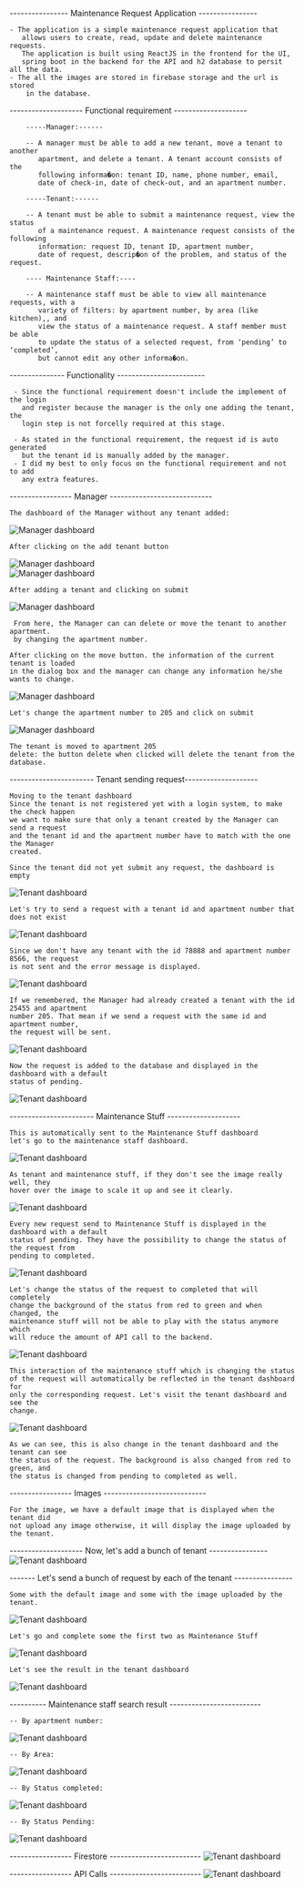---------------- Maintenance Request Application ----------------

    - The application is a simple maintenance request application that 
       allows users to create, read, update and delete maintenance requests.
       The application is built using ReactJS in the frontend for the UI, 
       spring boot in the backend for the API and h2 database to persit all the data.
    - The all the images are stored in firebase storage and the url is stored 
        in the database.

-------------------- Functional requirement --------------------

        -----Manager:------

        -- A manager must be able to add a new tenant, move a tenant to another 
           apartment, and delete a tenant. A tenant account consists of the 
           following informa�on: tenant ID, name, phone number, email,
           date of check-in, date of check-out, and an apartment number. 

        -----Tenant:------

        -- A tenant must be able to submit a maintenance request, view the status 
           of a maintenance request. A maintenance request consists of the following
           information: request ID, tenant ID, apartment number, 
           date of request, descrip�on of the problem, and status of the request.

        ---- Maintenance Staff:----

        -- A maintenance staff must be able to view all maintenance requests, with a 
           variety of filters: by apartment number, by area (like kitchen),, and 
           view the status of a maintenance request. A staff member must be able 
           to update the status of a selected request, from ‘pending’ to ‘completed’,
           but cannot edit any other informa�on.

--------------- Functionality ------------------------

     - Since the functional requirement doesn't include the implement of the login
       and register because the manager is the only one adding the tenant, the 
       login step is not forcelly required at this stage. 

     - As stated in the functional requirement, the request id is auto generated
       but the tenant id is manually added by the manager.
     - I did my best to only focus on the functional requirement and not to add
       any extra features.

----------------- Manager ----------------------------

    The dashboard of the Manager without any tenant added:
![Manager dashboard](images/1.png)

    After clicking on the add tenant button
![Manager dashboard](images/2.png)   
![Manager dashboard](images/3.png)   

    After adding a tenant and clicking on submit
![Manager dashboard](images/4.png)   

     From here, the Manager can can delete or move the tenant to another apartment.
     by changing the apartment number.

    After clicking on the move button. the information of the current tenant is loaded 
    in the dialog box and the manager can change any information he/she wants to change.
![Manager dashboard](images/5.png)   

    Let's change the apartment number to 205 and click on submit
![Manager dashboard](images/6.png)

    The tenant is moved to apartment 205
    delete: the button delete when clicked will delete the tenant from the database.


----------------------- Tenant sending request--------------------

    Moving to the tenant dashboard
    Since the tenant is not registered yet with a login system, to make the check happen
    we want to make sure that only a tenant created by the Manager can send a request 
    and the tenant id and the apartment number have to match with the one the Manager
    created.
    
    Since the tenant did not yet submit any request, the dashboard is empty
![Tenant dashboard](images/7.png)

    Let's try to send a request with a tenant id and apartment number that does not exist
![Tenant dashboard](images/8.png)

    Since we don't have any tenant with the id 78888 and apartment number 8566, the request
    is not sent and the error message is displayed.
![Tenant dashboard](images/11.png)

    If we remembered, the Manager had already created a tenant with the id 25455 and apartment
    number 205. That mean if we send a request with the same id and apartment number,
    the request will be sent.
![Tenant dashboard](images/10.png)

    Now the request is added to the database and displayed in the dashboard with a default
    status of pending.
![Tenant dashboard](images/11.png)

----------------------- Maintenance Stuff --------------------

    This is automatically sent to the Maintenance Stuff dashboard
    let's go to the maintenance staff dashboard.

![Tenant dashboard](images/12.png)

    As tenant and maintenance stuff, if they don't see the image really well, they 
    hover over the image to scale it up and see it clearly.
![Tenant dashboard](images/13.png)

    Every new request send to Maintenance Stuff is displayed in the dashboard with a default 
    status of pending. They have the possibility to change the status of the request from 
    pending to completed.
![Tenant dashboard](images/15.png)

    Let's change the status of the request to completed that will completely
    change the background of the status from red to green and when changed, the 
    maintenance stuff will not be able to play with the status anymore which 
    will reduce the amount of API call to the backend.
![Tenant dashboard](images/16.png)

    This interaction of the maintenance stuff which is changing the status 
    of the request will automatically be reflected in the tenant dashboard for 
    only the corresponding request. Let's visit the tenant dashboard and see the 
    change.
![Tenant dashboard](images/17.png)

    As we can see, this is also change in the tenant dashboard and the tenant can see 
    the status of the request. The background is also changed from red to green, and 
    the status is changed from pending to completed as well.

----------------- Images ----------------------------

    For the image, we have a default image that is displayed when the tenant did
    not upload any image otherwise, it will display the image uploaded by the tenant.

-------------------- Now, let's add a bunch of tenant ----------------
![Tenant dashboard](images/18.png)

------- Let's send a bunch of request by each of the tenant  ----------------

    Some with the default image and some with the image uploaded by the tenant.
![Tenant dashboard](images/19.png)

    Let's go and complete some the first two as Maintenance Stuff
![Tenant dashboard](images/20.png)

    Let's see the result in the tenant dashboard
![Tenant dashboard](images/20.png)

---------- Maintenance staff search result -------------------------

    -- By apartment number:
![Tenant dashboard](images/22.png)

    -- By Area:
![Tenant dashboard](images/23.png)

    -- By Status completed:
![Tenant dashboard](images/24.png)

    -- By Status Pending:
![Tenant dashboard](images/25.png)

----------------- Firestore -------------------------
![Tenant dashboard](images/26.png)

----------------- API Calls -------------------------
![Tenant dashboard](images/27.png)

